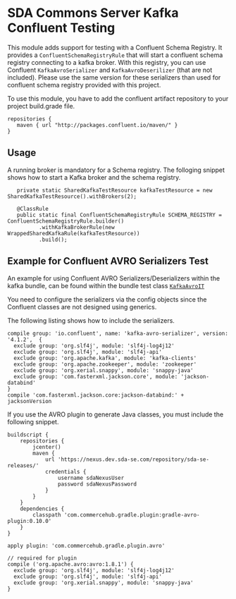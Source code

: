 # SDA Commons Server Kafka Confluent Testing

This module adds support for testing with a Confluent Schema Registry. It provides a `ConfluentSchemaRegistryRule`
that will start a confluent schema registry connecting to a kafka broker. With this registry, you can use Confluent 
`KafkaAvroSerializer` and `KafkaAvroDeserilizer` (that are not included). Please use the same version for these serializers
than used for confluent schema registry provided with this project.

To use this module, you have to add the confluent artifact repository to your project build.grade file.
```
repositories {
   maven { url "http://packages.confluent.io/maven/" } 
}
```

## Usage
A running broker is mandatory for a Schema registry. The folloging snippet shows how to start a Kafka broker and the schema registry. 

```
   private static SharedKafkaTestResource kafkaTestResource = new SharedKafkaTestResource().withBrokers(2);
   
   @ClassRule
   public static final ConfluentSchemaRegistryRule SCHEMA_REGISTRY = ConfluentSchemaRegistryRule.builder()
          .withKafkaBrokerRule(new WrappedSharedKafkaRule(kafkaTestResource))
          .build();

```

## Example for Confluent AVRO Serializers Test
An example for using Confluent AVRO Serializers/Deserializers within the kafka bundle, can be found within the
bundle test class  [`KafkaAvroIT`](../sda-commons-server-kafka/src/integTest/java/org/sdase/commons/server/kafka/KafkaAvroIT.java)

You need to configure the serializers via the config objects since the Confluent classes are not designed using generics.

The following listing shows how to include the serializers.
```
compile group: 'io.confluent', name: 'kafka-avro-serializer', version: '4.1.2',  {
  exclude group: 'org.slf4j', module: 'slf4j-log4j12'
  exclude group: 'org.slf4j', module: 'slf4j-api'
  exclude group: 'org.apache.kafka', module: 'kafka-clients'
  exclude group: 'org.apache.zookeeper', module: 'zookeeper'
  exclude group: 'org.xerial.snappy', module: 'snappy-java'
  exclude group: 'com.fasterxml.jackson.core', module: 'jackson-databind'
}
compile 'com.fasterxml.jackson.core:jackson-databind:' + jacksonVersion
```

If you use the AVRO plugin to generate Java classes, you must include the following snippet.
```
buildscript {
    repositories {
        jcenter()
        maven {
            url 'https://nexus.dev.sda-se.com/repository/sda-se-releases/'
            credentials {
                username sdaNexusUser
                password sdaNexusPassword
            }
        }
    }
    dependencies {
        classpath 'com.commercehub.gradle.plugin:gradle-avro-plugin:0.10.0'
    }
}

apply plugin: 'com.commercehub.gradle.plugin.avro'

// required for plugin 
compile ('org.apache.avro:avro:1.8.1') {
  exclude group: 'org.slf4j', module: 'slf4j-log4j12'
  exclude group: 'org.slf4j', module: 'slf4j-api'
  exclude group: 'org.xerial.snappy', module: 'snappy-java'
}
```